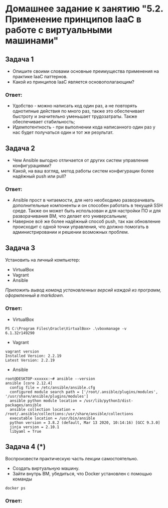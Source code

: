 # Домашнее задание к занятию "5.2. Применение принципов IaaC в работе с виртуальными машинами"

## Задача 1

- Опишите своими словами основные преимущества применения на практике IaaC паттернов.
- Какой из принципов IaaC является основополагающим?

### Ответ:
- Удобство - можно написать код один раз, а не повторять однотипные действия по много раз, также это обеспечивает быстроту и значительно уменьшает трудозатраты. Также обеспечивает стабильность;
- Идемпотентность - при выполнении кода написанного один раз у нас будет получаться один и тот же результат.


## Задача 2

- Чем Ansible выгодно отличается от других систем управление конфигурациями?
- Какой, на ваш взгляд, метод работы систем конфигурации более надёжный push или pull?

### Ответ:
- Ansible прост в читаемости, для него необходимо разворачивать дополнительные компоненты и он способен работать в текущей SSH среде. Также он может быть использован и для настройки ПО и для разворачивания ВМ, что делает его универсальным;
- Наверное всё же более надёжный способ push, так как обновление происходит с одной точки управления, что должно помогать в администрировании и решении возможных проблем.


## Задача 3

Установить на личный компьютер:

- VirtualBox
- Vagrant
- Ansible

*Приложить вывод команд установленных версий каждой из программ, оформленный в markdown.*

### Ответ:
- VirtualBox
```
PS C:\Program Files\Oracle\VirtualBox> .\vboxmanage -v
6.1.32r149290
```
- Vagrant
```
vagrant version
Installed Version: 2.2.19
Latest Version: 2.2.19
```
- Ansible
```
root@DESKTOP-xxxxxx:~# ansible --version
ansible [core 2.12.4]
  config file = /etc/ansible/ansible.cfg
  configured module search path = ['/root/.ansible/plugins/modules', '/usr/share/ansible/plugins/modules']
  ansible python module location = /usr/lib/python3/dist-packages/ansible
  ansible collection location = /root/.ansible/collections:/usr/share/ansible/collections
  executable location = /usr/bin/ansible
  python version = 3.8.2 (default, Mar 13 2020, 10:14:16) [GCC 9.3.0]
  jinja version = 2.10.1
  libyaml = True
```


## Задача 4 (*)

Воспроизвести практическую часть лекции самостоятельно.

- Создать виртуальную машину.
- Зайти внутрь ВМ, убедиться, что Docker установлен с помощью команды
```
docker ps
```

### Ответ:
